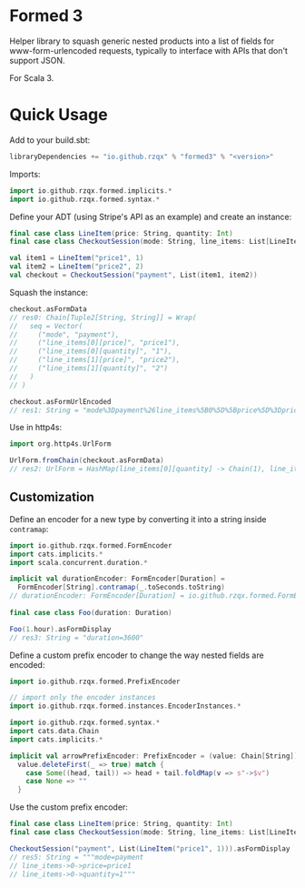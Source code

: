 
# Formed 3

Helper library to squash generic nested products into a list of fields
for www-form-urlencoded requests, typically to interface with APIs
that don't support JSON.

For Scala 3.

# Quick Usage

Add to your build.sbt:
```scala
libraryDependencies += "io.github.rzqx" % "formed3" % "<version>"
```

Imports:
```scala
import io.github.rzqx.formed.implicits.*
import io.github.rzqx.formed.syntax.*
```

Define your ADT (using Stripe's API as an example) and create an instance:
```scala
final case class LineItem(price: String, quantity: Int)
final case class CheckoutSession(mode: String, line_items: List[LineItem])

val item1 = LineItem("price1", 1)
val item2 = LineItem("price2", 2)
val checkout = CheckoutSession("payment", List(item1, item2))
```

Squash the instance:
```scala
checkout.asFormData
// res0: Chain[Tuple2[String, String]] = Wrap(
//   seq = Vector(
//     ("mode", "payment"),
//     ("line_items[0][price]", "price1"),
//     ("line_items[0][quantity]", "1"),
//     ("line_items[1][price]", "price2"),
//     ("line_items[1][quantity]", "2")
//   )
// )

checkout.asFormUrlEncoded
// res1: String = "mode%3Dpayment%26line_items%5B0%5D%5Bprice%5D%3Dprice1%26line_items%5B0%5D%5Bquantity%5D%3D1%26line_items%5B1%5D%5Bprice%5D%3Dprice2%26line_items%5B1%5D%5Bquantity%5D%3D2"
```

Use in http4s:
```scala
import org.http4s.UrlForm

UrlForm.fromChain(checkout.asFormData)
// res2: UrlForm = HashMap(line_items[0][quantity] -> Chain(1), line_items[1][price] -> Chain(price2), line_items[0][price] -> Chain(price1), mode -> Chain(payment), line_items[1][quantity] -> Chain(2))
```

## Customization

Define an encoder for a new type by converting it into a string inside `contramap`:
```scala
import io.github.rzqx.formed.FormEncoder
import cats.implicits.*
import scala.concurrent.duration.*

implicit val durationEncoder: FormEncoder[Duration] =
  FormEncoder[String].contramap(_.toSeconds.toString)
// durationEncoder: FormEncoder[Duration] = io.github.rzqx.formed.FormEncoder$$anon$1$$Lambda$18251/0x0000000802f5a158@6201c4f
  
final case class Foo(duration: Duration)

Foo(1.hour).asFormDisplay 
// res3: String = "duration=3600"
```

Define a custom prefix encoder to change the way nested fields are encoded:
```scala
import io.github.rzqx.formed.PrefixEncoder

// import only the encoder instances
import io.github.rzqx.formed.instances.EncoderInstances.*

import io.github.rzqx.formed.syntax.*
import cats.data.Chain
import cats.implicits.*

implicit val arrowPrefixEncoder: PrefixEncoder = (value: Chain[String]) =>
  value.deleteFirst(_ => true) match {
    case Some((head, tail)) => head + tail.foldMap(v => s"->$v")
    case None => ""
  }
```

Use the custom prefix encoder:
```scala
final case class LineItem(price: String, quantity: Int)
final case class CheckoutSession(mode: String, line_items: List[LineItem])

CheckoutSession("payment", List(LineItem("price1", 1))).asFormDisplay
// res5: String = """mode=payment
// line_items->0->price=price1
// line_items->0->quantity=1"""
```
